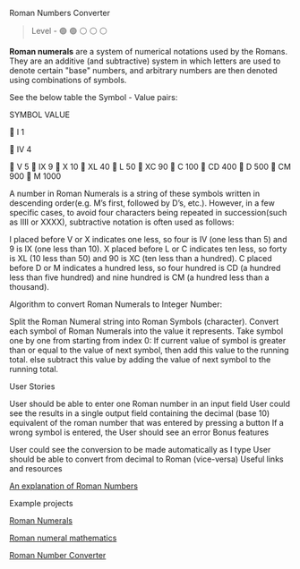 Roman Numbers Converter

> Level -  :green_circle: :green_circle: :white_circle: :white_circle: :white_circle:

**Roman numerals** are a system of numerical notations used by the Romans. They are an additive (and subtractive) system in which letters are used to denote certain "base" numbers, and arbitrary numbers are then denoted using combinations of symbols. 

See the below table the Symbol - Value pairs:

SYMBOL       VALUE
 
:small_orange_diamond:  I            1

:small_orange_diamond:  IV           4

:small_orange_diamond:  V            5
:small_orange_diamond:  IX           9
:small_orange_diamond:  X            10
:small_orange_diamond:  XL           40
:small_orange_diamond:  L            50
:small_orange_diamond:  XC           90
:small_orange_diamond:  C            100
:small_orange_diamond:  CD           400
:small_orange_diamond:  D            500
:small_orange_diamond:  CM           900 
:small_orange_diamond:  M            1000

A number in Roman Numerals is a string of these symbols written in descending order(e.g. M’s first, followed by D’s, etc.). However, in a few specific cases, to avoid four characters being repeated in succession(such as IIII or XXXX), subtractive notation is often used as follows: 

I placed before V or X indicates one less, so four is IV (one less than 5) and 9 is IX (one less than 10).
X placed before L or C indicates ten less, so forty is XL (10 less than 50) and 90 is XC (ten less than a hundred).
C placed before D or M indicates a hundred less, so four hundred is CD (a hundred less than five hundred) and nine hundred is CM (a hundred less than a thousand).

Algorithm to convert Roman Numerals to Integer Number:  

Split the Roman Numeral string into Roman Symbols (character).
Convert each symbol of Roman Numerals into the value it represents.
Take symbol one by one from starting from index 0: 
If current value of symbol is greater than or equal to the value of next symbol, then add this value to the running total.
else subtract this value by adding the value of next symbol to the running total.

User Stories

 User should be able to enter one Roman number in an input field
 User could see the results in a single output field containing the decimal (base 10) equivalent of the roman number that was entered by pressing a button
 If a wrong symbol is entered, the User should see an error
Bonus features

 User could see the conversion to be made automatically as I type
 User should be able to convert from decimal to Roman (vice-versa)
Useful links and resources

[An explanation of Roman Numbers](https://en.m.wikipedia.org/wiki/Roman_numerals)

Example projects

[Roman Numerals](https://www.mathsisfun.com/roman-numerals.html)

[Roman numeral mathematics](https://www.britannica.com/topic/Roman-numeral)

[Roman Number Converter](https://www.calculatorsoup.com/calculators/conversions/roman-numeral-converter.php)
